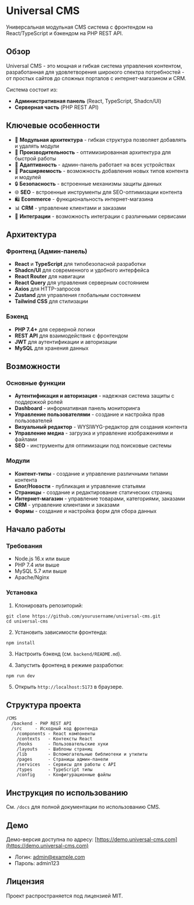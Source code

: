 # Universal CMS

Универсальная модульная CMS система с фронтендом на React/TypeScript и бэкендом на PHP REST API.

## Обзор

Universal CMS - это мощная и гибкая система управления контентом, разработанная для удовлетворения широкого спектра потребностей - от простых сайтов до сложных порталов с интернет-магазином и CRM. 

Система состоит из:
- **Административная панель** (React, TypeScript, Shadcn/UI)
- **Серверная часть** (PHP REST API)

## Ключевые особенности

- 🧩 **Модульная архитектура** - гибкая структура позволяет добавлять и удалять модули
- 🚀 **Производительность** - оптимизированная архитектура для быстрой работы
- 📱 **Адаптивность** - админ-панель работает на всех устройствах
- 🔄 **Расширяемость** - возможность добавления новых типов контента и модулей
- 🔒 **Безопасность** - встроенные механизмы защиты данных
- 🌐 **SEO** - встроенные инструменты для SEO-оптимизации контента
- 🛍️ **Ecommerce** - функциональность интернет-магазина
- 📊 **CRM** - управление клиентами и заказами
- 🔌 **Интеграции** - возможность интеграции с различными сервисами

## Архитектура

### Фронтенд (Админ-панель)

- **React** и **TypeScript** для типобезопасной разработки
- **Shadcn/UI** для современного и удобного интерфейса
- **React Router** для навигации
- **React Query** для управления серверным состоянием
- **Axios** для HTTP-запросов
- **Zustand** для управления глобальным состоянием
- **Tailwind CSS** для стилизации

### Бэкенд

- **PHP 7.4+** для серверной логики
- **REST API** для взаимодействия с фронтендом
- **JWT** для аутентификации и авторизации
- **MySQL** для хранения данных

## Возможности

### Основные функции

- **Аутентификация и авторизация** - надежная система защиты с поддержкой ролей
- **Dashboard** - информативная панель мониторинга
- **Управление пользователями** - создание и настройка прав пользователей
- **Визуальный редактор** - WYSIWYG-редактор для создания контента
- **Управление медиа** - загрузка и управление изображениями и файлами
- **SEO** - инструменты для оптимизации под поисковые системы

### Модули

- **Контент-типы** - создание и управление различными типами контента
- **Блог/Новости** - публикация и управление статьями
- **Страницы** - создание и редактирование статических страниц
- **Интернет-магазин** - управление товарами, категориями, заказами
- **CRM** - управление клиентами и заказами
- **Формы** - создание и настройка форм для сбора данных

## Начало работы

### Требования

- Node.js 16.x или выше
- PHP 7.4 или выше
- MySQL 5.7 или выше
- Apache/Nginx

### Установка

1. Клонировать репозиторий:
```
git clone https://github.com/yourusername/universal-cms.git
cd universal-cms
```

2. Установить зависимости фронтенда:
```
npm install
```

3. Настроить бэкенд (см. `backend/README.md`).

4. Запустить фронтенд в режиме разработки:
```
npm run dev
```

5. Открыть `http://localhost:5173` в браузере.

## Структура проекта

```
/CMS
  /backend - PHP REST API
  /src     - Исходный код фронтенда
    /components - React компоненты
    /contexts   - Контексты React
    /hooks      - Пользовательские хуки
    /layouts    - Шаблоны страниц
    /lib        - Вспомогательные библиотеки и утилиты
    /pages      - Страницы админ-панели
    /services   - Сервисы для работы с API
    /types      - TypeScript типы
    /config     - Конфигурационные файлы
```

## Инструкция по использованию

См. `/docs` для полной документации по использованию CMS.

## Демо

Демо-версия доступна по адресу: [https://demo.universal-cms.com](https://demo.universal-cms.com)
- Логин: admin@example.com
- Пароль: admin123

## Лицензия

Проект распространяется под лицензией MIT.
